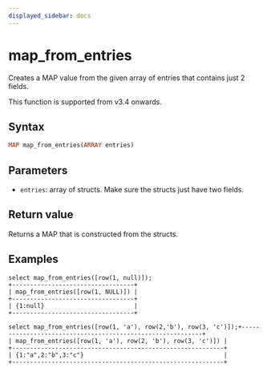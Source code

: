```yaml
---
displayed_sidebar: docs
---
```


# map_from_entries



Creates a MAP value from the given array of entries that contains just 2 fields.

This function is supported from v3.4 onwards.

## Syntax

```Haskell
MAP map_from_entries(ARRAY entries)
```

## Parameters

- `entries`: array of structs. Make sure the structs just have two fields.

## Return value

Returns a MAP that is constructed from the structs.

## Examples

```Plaintext
select map_from_entries([row(1, null)]);
+----------------------------------+
| map_from_entries([row(1, NULL)]) |
+----------------------------------+
| {1:null}                         |
+----------------------------------+

select map_from_entries([row(1, 'a'), row(2,'b'), row(3, 'c')]);+-----------------------------------------------------------+
| map_from_entries([row(1, 'a'), row(2, 'b'), row(3, 'c')]) |
+-----------------------------------------------------------+
| {1:"a",2:"b",3:"c"}                                       |
+-----------------------------------------------------------+
```
